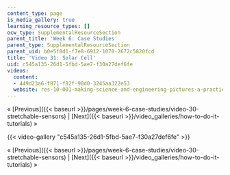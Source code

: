 ```yaml
---
content_type: page
is_media_gallery: true
learning_resource_types: []
ocw_type: SupplementalResourceSection
parent_title: 'Week 6: Case Studies'
parent_type: SupplementalResourceSection
parent_uid: b0e5f8d1-f7e8-6912-1070-2672c5820fcd
title: 'Video 31: Solar Cell'
uid: c545a135-26d1-5fbd-5ae7-f30a27def6fe
videos:
  content:
  - 449d23a6-f871-f82f-90d0-3245aa322e53
  website: res-10-001-making-science-and-engineering-pictures-a-practical-guide-to-presenting-your-work-spring-2016
---
```


« [Previous]({{< baseurl >}}/pages/week-6-case-studies/video-30-stretchable-sensors) | [Next]({{< baseurl >}}/video_galleries/how-to-do-it-tutorials) »

{{< video-gallery "c545a135-26d1-5fbd-5ae7-f30a27def6fe" >}}


« [Previous]({{< baseurl >}}/pages/week-6-case-studies/video-30-stretchable-sensors) | [Next]({{< baseurl >}}/video_galleries/how-to-do-it-tutorials) »